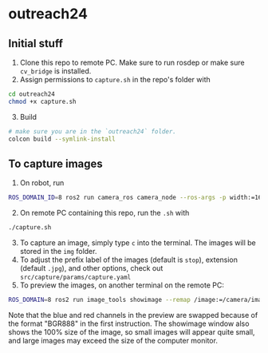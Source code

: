# outreach24
## Initial stuff
1. Clone this repo to remote PC. Make sure to run rosdep or make sure `cv_bridge` is installed.
2. Assign permissions to `capture.sh` in the repo's folder with 
```bash
cd outreach24
chmod +x capture.sh
``` 
3. Build
```bash
# make sure you are in the `outreach24` folder.
colcon build --symlink-install
```

## To capture images
1. On robot, run
```bash
ROS_DOMAIN_ID=8 ros2 run camera_ros camera_node --ros-args -p width:=160 -p height:=120 -p format:=BGR888
```
2. On remote PC containing this repo, run the `.sh` with
```bash
./capture.sh
```
3. To capture an image, simply type `c` into the terminal. The images will be stored in the `img` folder.
4. To adjust the prefix label of the images (default is `stop`), extension (default `.jpg`), and other options, check out `src/capture/params/capture.yaml`
5. To preview the images, on another terminal on the remote PC:
```bash
ROS_DOMAIN=8 ros2 run image_tools showimage --remap /image:=/camera/image_raw
```
Note that the blue and red channels in the preview are swapped because of the format "BGR888" in the first instruction. The showimage window also shows the 100% size of the image, so small images will appear quite small, and large images may exceed the size of the computer monitor.

